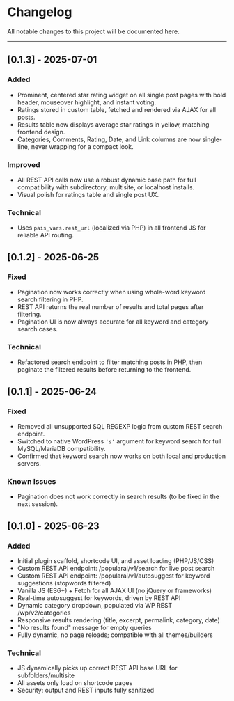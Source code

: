 # Changelog

All notable changes to this project will be documented here.

---

## [0.1.3] - 2025-07-01

### Added
- Prominent, centered star rating widget on all single post pages with bold header, mouseover highlight, and instant voting.
- Ratings stored in custom table, fetched and rendered via AJAX for all posts.
- Results table now displays average star ratings in yellow, matching frontend design.
- Categories, Comments, Rating, Date, and Link columns are now single-line, never wrapping for a compact look.

### Improved
- All REST API calls now use a robust dynamic base path for full compatibility with subdirectory, multisite, or localhost installs.
- Visual polish for ratings table and single post UX.

### Technical
- Uses `pais_vars.rest_url` (localized via PHP) in all frontend JS for reliable API routing.

## [0.1.2] - 2025-06-25

### Fixed
- Pagination now works correctly when using whole-word keyword search filtering in PHP.
- REST API returns the real number of results and total pages after filtering.
- Pagination UI is now always accurate for all keyword and category search cases.

### Technical
- Refactored search endpoint to filter matching posts in PHP, then paginate the filtered results before returning to the frontend.


## [0.1.1] - 2025-06-24

### Fixed
- Removed all unsupported SQL REGEXP logic from custom REST search endpoint.
- Switched to native WordPress `'s'` argument for keyword search for full MySQL/MariaDB compatibility.
- Confirmed that keyword search now works on both local and production servers.

### Known Issues
- Pagination does not work correctly in search results (to be fixed in the next session).

## [0.1.0] - 2025-06-23

### Added
- Initial plugin scaffold, shortcode UI, and asset loading (PHP/JS/CSS)
- Custom REST API endpoint: /popularai/v1/search for live post search
- Custom REST API endpoint: /popularai/v1/autosuggest for keyword suggestions (stopwords filtered)
- Vanilla JS (ES6+) + Fetch for all AJAX UI (no jQuery or frameworks)
- Real-time autosuggest for keywords, driven by REST API
- Dynamic category dropdown, populated via WP REST /wp/v2/categories
- Responsive results rendering (title, excerpt, permalink, category, date)
- "No results found" message for empty queries
- Fully dynamic, no page reloads; compatible with all themes/builders

### Technical
- JS dynamically picks up correct REST API base URL for subfolders/multisite
- All assets only load on shortcode pages
- Security: output and REST inputs fully sanitized
